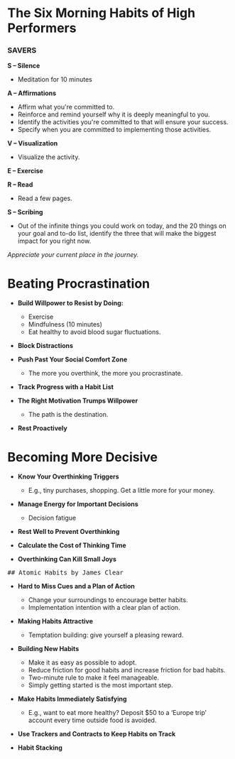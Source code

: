 # The Six Morning Habits of High Performers

### SAVERS
**S – Silence**
   - Meditation for 10 minutes

**A – Affirmations**
   - Affirm what you're committed to.
   - Reinforce and remind yourself why it is deeply meaningful to you.
   - Identify the activities you're committed to that will ensure your success.
   - Specify when you are committed to implementing those activities.

**V – Visualization**
   - Visualize the activity.

**E – Exercise**

**R – Read**
   - Read a few pages.

**S – Scribing**
   - Out of the infinite things you could work on today, and the 20 things on your goal and to-do list, identify the three that will make the biggest impact for you right now.

_Appreciate your current place in the journey._

# Beating Procrastination

- **Build Willpower to Resist by Doing:**
  - Exercise
  - Mindfulness (10 minutes)
  - Eat healthy to avoid blood sugar fluctuations.

- **Block Distractions**

- **Push Past Your Social Comfort Zone**
  - The more you overthink, the more you procrastinate.

- **Track Progress with a Habit List**

- **The Right Motivation Trumps Willpower**
  - The path is the destination.

- **Rest Proactively**

# Becoming More Decisive

- **Know Your Overthinking Triggers**
  - E.g., tiny purchases, shopping. Get a little more for your money.

- **Manage Energy for Important Decisions**
  - Decision fatigue

- **Rest Well to Prevent Overthinking**

- **Calculate the Cost of Thinking Time**

- **Overthinking Can Kill Small Joys**


<pre>
## Atomic Habits by James Clear
</pre> 

- **Hard to Miss Cues and a Plan of Action**
  - Change your surroundings to encourage better habits.
  - Implementation intention with a clear plan of action.

- **Making Habits Attractive**
  - Temptation building: give yourself a pleasing reward.

- **Building New Habits**
  - Make it as easy as possible to adopt.
  - Reduce friction for good habits and increase friction for bad habits.
  - Two-minute rule to make it feel manageable.
  - Simply getting started is the most important step.

- **Make Habits Immediately Satisfying**
  - E.g., want to eat more healthy? Deposit $50 to a ‘Europe trip’ account every time outside food is avoided.

- **Use Trackers and Contracts to Keep Habits on Track**

- **Habit Stacking**

